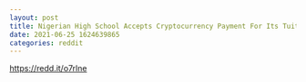 ```yaml
--- 
layout: post 
title: Nigerian High School Accepts Cryptocurrency Payment For Its Tuition Fees 
date: 2021-06-25 1624639865 
categories: reddit 
--- 
```

https://redd.it/o7rlne